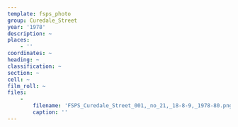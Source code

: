 ```yaml
---
template: fsps_photo
group: Curedale_Street
year: '1978'
description: ~
places:
    - ''
coordinates: ~
heading: ~
classification: ~
section: ~
cell: ~
film_roll: ~
files:
    -
        filename: 'FSPS_Curedale_Street_001,_no_21,_18-8-9,_1978-80.png'
        caption: ''
---
```

